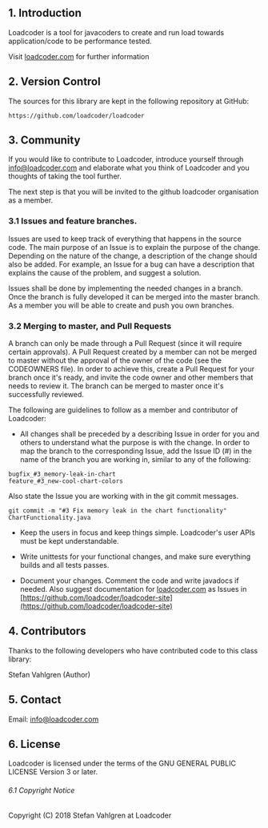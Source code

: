 ## 1.  Introduction

Loadcoder is a tool for javacoders to create and run load towards application/code to be performance tested.

Visit [loadcoder.com](http://loadcoder.com) for further information


## 2. Version Control
The sources for this library are kept in the following repository at GitHub:

    https://github.com/loadcoder/loadcoder

## 3. Community

If you would like to contribute to Loadcoder, introduce yourself through info@loadcoder.com and elaborate what you think of Loadcoder and you thoughts of taking the tool further.

The next step is that you will be invited to the github loadcoder organisation as a member.

### 3.1 Issues and feature branches.
Issues are used to keep track of everything that happens in the source code. The main purpose of an Issue is to explain the purpose of the change. Depending on the nature of the change, a description of the change should also be added. For example, an Issue for a bug can have a description that explains the cause of the problem, and suggest a solution.

Issues shall be done by implementing the needed changes in a branch. Once the branch is fully developed it can be merged into the master branch. As a member you will be able to create and push you own branches. 

### 3.2 Merging to master, and Pull Requests
A branch can only be made through a Pull Request (since it will require certain approvals).
A Pull Request created by a member can not be merged to master without the approval of the  owner of the code (see the CODEOWNERS file). In order to achieve this, create a Pull Request for your branch once it's ready, and invite the code owner and other members that needs to review it. The branch can be merged to master once it's successfully reviewed.

The following are guidelines to follow as a member and contributor of Loadcoder:

* All changes shall be preceded by a describing Issue in order for you and others to understand what the purpose is with the change. In order to map the branch to the corresponding Issue, add the Issue ID (#<number>) in the name of the branch you are working in, similar to any of the following:

```
bugfix_#3_memory-leak-in-chart
feature_#3_new-cool-chart-colors
```
Also state the Issue you are working with in the git commit messages.

```
git commit -m "#3 Fix memory leak in the chart functionality" ChartFunctionality.java
```
* Keep the users in focus and keep things simple. Loadcoder's user APIs must be kept understandable.

* Write unittests for your functional changes, and make sure everything builds and all tests passes.

* Document your changes. Comment the code and write javadocs if needed. Also suggest documentation for [loadcoder.com](http://loadcoder.com/documentation.html) as Issues in [https://github.com/loadcoder/loadcoder-site](https://github.com/loadcoder/loadcoder-site)



## 4.  Contributors
Thanks to the following developers who have contributed code to this class library:

Stefan Vahlgren (Author)

## 5. Contact
Email: info@loadcoder.com

## 6.  License

Loadcoder is licensed under the terms of the GNU GENERAL PUBLIC LICENSE Version 3 or later.

###### 6.1 Copyright Notice
Copyright (C) 2018 Stefan Vahlgren at Loadcoder

